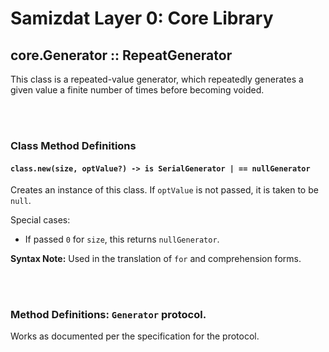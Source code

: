 Samizdat Layer 0: Core Library
==============================

core.Generator :: RepeatGenerator
---------------------------------

This class is a repeated-value generator, which repeatedly generates a
given value a finite number of times before becoming voided.


<br><br>
### Class Method Definitions

#### `class.new(size, optValue?) -> is SerialGenerator | == nullGenerator`

Creates an instance of this class. If `optValue` is not passed, it is
taken to be `null`.

Special cases:
* If passed `0` for `size`, this returns `nullGenerator`.

**Syntax Note:** Used in the translation of `for` and comprehension forms.

<br><br>
### Method Definitions: `Generator` protocol.

Works as documented per the specification for the protocol.
